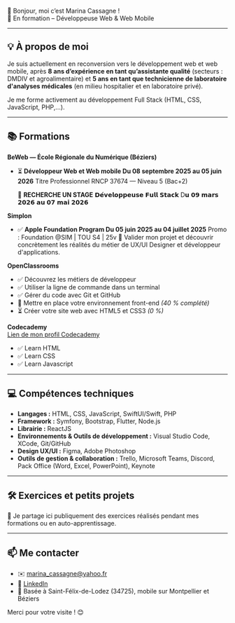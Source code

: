 👋 Bonjour, moi c’est Marina Cassagne !  
🎯 En formation – Développeuse Web & Web Mobile

---

## 💡 À propos de moi

Je suis actuellement en reconversion vers le développement web et web mobile, 
après **8 ans d’expérience en tant qu’assistante qualité** (secteurs : DMDIV et agroalimentaire) 
et **5 ans en tant que technicienne de laboratoire d'analyses médicales** (en milieu hospitalier et en laboratoire privé).

Je me forme activement au développement Full Stack (HTML, CSS, JavaScript, PHP,...).

---

## 📚 Formations

**BeWeb — École Régionale du Numérique (Béziers)**
- ⏳ **Développeur Web et Web mobile
  Du 08 septembre 2025 au 05 juin 2026**
  Titre Professionnel RNCP 37674 — Niveau 5 (Bac+2)

  📢 **RECHERCHE UN STAGE** 𝗗𝗲́𝘃𝗲𝗹𝗼𝗽𝗽𝗲𝘂𝘀𝗲 𝗙𝘂𝗹𝗹 𝗦𝘁𝗮𝗰𝗸
  D𝘂 𝟬𝟵 𝗺𝗮𝗿𝘀 𝟮𝟬𝟮𝟲 𝗮𝘂 𝟬𝟳 𝗺𝗮𝗶 𝟮𝟬𝟮𝟲

**Simplon**
- ✅ **Apple Foundation Program
  Du 05 juin 2025 au 04 juillet 2025**
  Promo : Foundation @SIM | TOU S4 | 25v
  🎯 Valider mon projet et découvrir concrètement les réalités du métier de UX/UI Designer et développeur d'applications.

**OpenClassrooms**
- ✅ Découvrez les métiers de développeur  
- ✅ Utiliser la ligne de commande dans un terminal  
- ✅ Gérer du code avec Git et GitHub  
- 🔄 Mettre en place votre environnement front-end *(40 % complété)*  
- ⏳ Créer votre site web avec HTML5 et CSS3 *(0 %)*
  
**Codecademy**
<br>
<a href="https://www.codecademy.com/profiles/MarinaCassagne">Lien de mon profil Codecademy<a>
- ✅ Learn HTML
- ✅ Learn CSS
- ✅ Learn Javascript

---

## 💻 Compétences techniques

- **Langages :** HTML, CSS, JavaScript, SwiftUI/Swift, PHP
- **Framework :** Symfony, Bootstrap, Flutter, Node.js 
- **Librairie :** ReactJS
- **Environnements & Outils de développement :** Visual Studio Code, XCode, Git/GitHub
- **Design UX/UI :** Figma, Adobe Photoshop
- **Outils de gestion & collaboration :** Trello, Microsoft Teams, Discord, Pack Office (Word, Excel, PowerPoint), Keynote

---

## 🛠️ Exercices et petits projets

📌 Je partage ici publiquement des exercices réalisés pendant mes formations ou en auto-apprentissage.

---

## 📫 Me contacter

- ✉️ marina_cassagne@yahoo.fr  
- 🔗 [LinkedIn](https://www.linkedin.com/in/marina-cassagne/)  
- 📍 Basée à Saint-Félix-de-Lodez (34725), mobile sur Montpellier et Béziers  

Merci pour votre visite ! 😊
